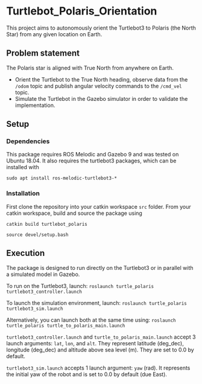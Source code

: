 # Turtlebot_Polaris_Orientation
This project aims to autonomously orient the Turtlebot3 to Polaris (the North Star) from any given location on Earth.

## Problem statement

The Polaris star is aligned with True North from anywhere on Earth. 
- Orient the Turtlebot to the True North heading, observe data from the `/odom` topic and publish angular velocity commands to the `/cmd_vel` topic.
- Simulate the Turtlebot in the Gazebo simulator in order to validate the implementation.

## Setup

### Dependencies

This package requires ROS Melodic and Gazebo 9 and was tested on Ubuntu 18.04. It also requires the turtlebot3 packages, which can be installed with

```sudo apt install ros-melodic-turtlebot3-*```

### Installation

First clone the repository into your catkin workspace `src` folder. From your catkin workspace, build and source the package using

```catkin build turtlebot_polaris```

```source devel/setup.bash```

## Execution

The package is designed to run directly on the Turtlebot3 or in parallel with a simulated model in Gazebo.

To run on the Turtlebot3, launch:
```roslaunch turtle_polaris turtlebot3_controller.launch```

To launch the simulation environment, launch:
```roslaunch turtle_polaris turtlebot3_sim.launch```

Alternatively, you can launch both at the same time using:
```roslaunch turtle_polaris turtle_to_polaris_main.launch```

`turtlebot3_controller.launch` and `turtle_to_polaris_main.launch` accept 3 launch arguments: `lat`, `lon`, and `alt`. They represent latitude (deg_dec), longitude (deg_dec) and altitude above sea level (m). They are set to 0.0 by default.

`turtlebot3_sim.launch` accepts 1 launch argument: `yaw` (rad). It represents the initial yaw of the robot and is set to 0.0 by default (due East).
